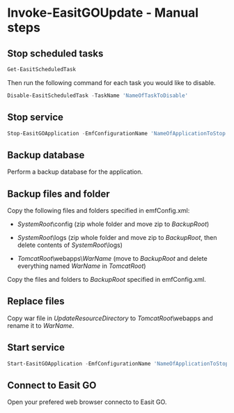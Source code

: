 # Invoke-EasitGOUpdate - Manual steps

## Stop scheduled tasks

```powershell
Get-EasitScheduledTask
```

Then run the following command for each task you would like to disable.

```powershell
Disable-EasitScheduledTask -TaskName 'NameOfTaskToDisable'
```

## Stop service

```powershell
Stop-EasitGOApplication -EmfConfigurationName 'NameOfApplicationToStop'
```

## Backup database

Perform a backup database for the application.

## Backup files and folder

Copy the following files and folders specified in emfConfig.xml:

- *SystemRoot*\config (zip whole folder and move zip to *BackupRoot*)

- *SystemRoot*\logs (zip whole folder and move zip to *BackupRoot*, then delete contents of *SystemRoot*\logs)

- *TomcatRoot*\\webapps\\*WarName* (move to *BackupRoot* and delete everything named *WarName* in *TomcatRoot*)

Copy the files and folders to *BackupRoot* specified in emfConfig.xml.

## Replace files

Copy war file in *UpdateResourceDirectory* to *TomcatRoot*\\webapps and rename it to *WarName*.

## Start service

```powershell
Start-EasitGOApplication -EmfConfigurationName 'NameOfApplicationToStop'
```

## Connect to Easit GO

Open your prefered web browser connecto to Easit GO.
